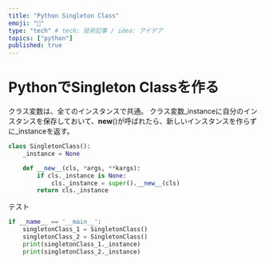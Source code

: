 ```yaml
---
title: "Python Singleton Class"
emoji: "🐍"
type: "tech" # tech: 技術記事 / idea: アイデア
topics: ["python"]
published: true
---
```

# PythonでSingleton Classを作る
クラス変数は、全てのインスタンスで共通。
クラス変数_instanceに自分のインスタンスを保存しておいて、__new__()が呼ばれたら、新しいインスタンスを作らずに_instanceを返す。
~~~python
class SingletonClass():
    _instance = None

    def __new__(cls, *args, **kargs):
        if cls._instance is None:
            cls._instance = super().__new__(cls)
        return cls._instance
~~~
テスト
~~~python
if __name__ == '__main__':
    singletonClass_1 = SingletonClass()
    singletonClass_2 = SingletonClass()
    print(singletonClass_1._instance)
    print(singletonClass_2._instance)
~~~
